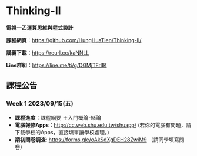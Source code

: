 # Thinking-II

**電視一乙運算思維與程式設計**

**課程網頁**：https://github.com/HungHuaTien/Thinking-II/

**講義下載**：https://reurl.cc/kaNNLL

**Line群組**：https://line.me/ti/g/DGMjTFrIIK

## 課程公告

### Week 1 2023/09/15(五)

- **課程進度**：課程綱要 ＋入門概論-緒論
- **電腦報修Apps**：http://cc.web.shu.edu.tw/shuapp/ (若你的電腦有問題，請下載學校的Apps，直接填單讓學校處理。)
- **期初問卷調查**: https://forms.gle/oAkSdXgDEH28ZwiM9 （請同學填寫問卷）
  

